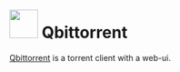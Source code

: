 # <img src="https://raw.githubusercontent.com/linuxserver/Heimdall-Apps/master/Qbittorrent/qbittorrent.png" width="50" height="50"> Qbittorrent

[Qbittorrent](https://github.com/qbittorrent/qBittorrent) is a torrent client with a web-ui.
